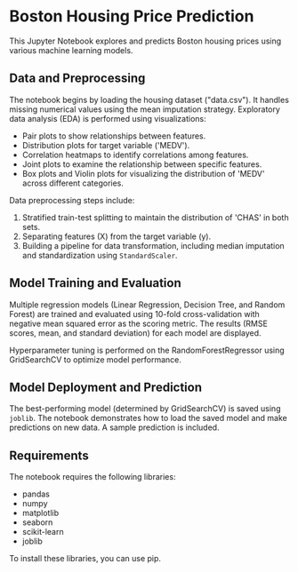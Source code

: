# Boston Housing Price Prediction

This Jupyter Notebook explores and predicts Boston housing prices using various machine learning models.

## Data and Preprocessing

The notebook begins by loading the housing dataset ("data.csv").  It handles missing numerical values using the mean imputation strategy.  Exploratory data analysis (EDA) is performed using visualizations:

- Pair plots to show relationships between features.
- Distribution plots for target variable ('MEDV').
- Correlation heatmaps to identify correlations among features.
- Joint plots to examine the relationship between specific features.
- Box plots and Violin plots for visualizing the distribution of 'MEDV' across different categories.


Data preprocessing steps include:

1. Stratified train-test splitting to maintain the distribution of 'CHAS' in both sets.
2. Separating features (X) from the target variable (y).
3. Building a pipeline for data transformation, including median imputation and standardization using `StandardScaler`.

## Model Training and Evaluation

Multiple regression models (Linear Regression, Decision Tree, and Random Forest) are trained and evaluated using 10-fold cross-validation with negative mean squared error as the scoring metric.  The results (RMSE scores, mean, and standard deviation) for each model are displayed.

Hyperparameter tuning is performed on the RandomForestRegressor using GridSearchCV to optimize model performance.


## Model Deployment and Prediction

The best-performing model (determined by GridSearchCV) is saved using `joblib`.  The notebook demonstrates how to load the saved model and make predictions on new data. A sample prediction is included.

## Requirements

The notebook requires the following libraries:

- pandas
- numpy
- matplotlib
- seaborn
- scikit-learn
- joblib

To install these libraries, you can use pip.
